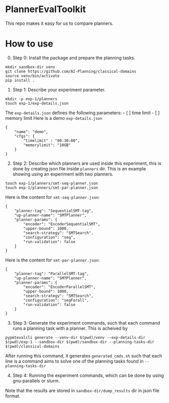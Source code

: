 # PlannerEvalToolkit
This repo makes it easy for us to compare planners.

# How to use
0. Step 0: Install the package and prepare the planning tasks.
```
mkdir sandbox-dir venv
git clone https://github.com/AI-Planning/classical-domains
source venv/bin/activate
pip install .
```

1. Step 1: Describe your experiment parameter.
```
mkdir -p exp-1/planners
touch exp-1/exp-details.json
```
The `exp-details.json` defines the following parameters:
    - [ ] time limit
    - [ ] memory limit
Here is a demo `exp-details.json`
```
{
    "name": "demo",
    "cfgs": {
        "timelimit" : "00:30:00",
        "memorylimit": "10GB"
    }
}
```

2. Step 2: Describe which planners are used inside this experiment, this is done by creating json file inside `planners` dir.
This is an example showing using an experiment with two planners.
```
touch exp-1/planners/smt-seq-planner.json
touch exp-1/planners/smt-par-planner.json
```

Here is the content for `smt-seq-planner.json`:
```
{
    "planner-tag": "SequentialSMT-tag",
    "up-planner-name": "SMTPlanner",
    "planner-params": {
        "encoder": "EncoderSequentialSMT",
        "upper-bound": 1000,
        "search-strategy": "SMTSearch",
        "configuration": "seq",
        "run-validation": false
    }
}
```

Here is the content for `smt-par-planner.json`:
```
{
    "planner-tag": "ParallelSMT-tag",
    "up-planner-name": "SMTPlanner",
    "planner-params": {
        "encoder": "EncoderParallelSMT",
        "upper-bound": 1000,
        "search-strategy": "SMTSearch",
        "configuration": "seqForall",
        "run-validation": false
    }
}
```

3. Step 3: Generate the experiment commands, such that each command runs a planning task with a planner. This is acheived by
```
pypmtevalcli generate --venv-dir $(pwd)/venv --exp-details-dir $(pwd)/exp-1 --sandbox-dir $(pwd)/sandbox-dir --planning-tasks-dir $(pwd)/classical-domains
```
After running this command, it generates `generated_cmds.sh` such that each line is a command aims to solve one of the planning tasks found in `--planning-tasks-dir`

4. Step 4: Running the experiment commands, which can be done by using gnu-parallels or slurm.

Note that the results are stored in `sandbox-dir/dump_results` dir in json file format.
